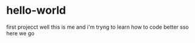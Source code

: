 # hello-world
first projecct
well this is me and i'm tryng to learn how to code better sso here we go
